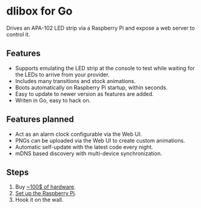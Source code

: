 # dlibox for Go

Drives an APA-102 LED strip via a Raspberry Pi and expose a web server to
control it.


## Features

- Supports emulating the LED strip at the console to test while waiting for the
  LEDs to arrive from your provider.
- Includes many transitions and stock animations.
- Boots automatically on Raspberry Pi startup, within seconds.
- Easy to update to newer version as features are added.
- Writen in Go, easy to hack on.


## Features planned

- Act as an alarm clock configurable via the Web UI.
- PNGs can be uploaded via the Web UI to create custom animations.
- Automatic self-update with the latest code every night.
- mDNS based discovery with multi-device synchronization.


## Steps

1. Buy [~100$ of hardware](HARDWARE.md).
2. [Set up the Raspberry Pi](setup/).
3. Hook it on the wall.
